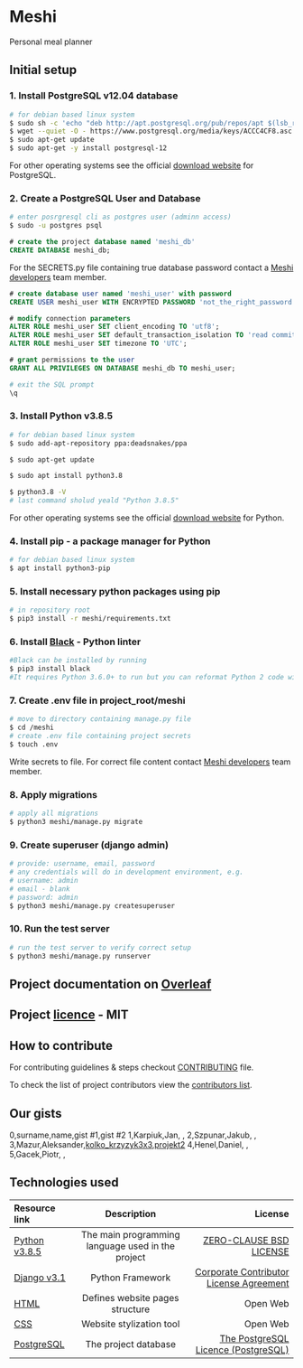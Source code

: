 # Meshi

Personal meal planner

## Initial setup

### 1. Install **PostgreSQL v12.04** database

```sh
# for debian based linux system
$ sudo sh -c 'echo "deb http://apt.postgresql.org/pub/repos/apt $(lsb_release -cs)-pgdg main" > /etc/apt/sources.list.d/pgdg.list'
$ wget --quiet -O - https://www.postgresql.org/media/keys/ACCC4CF8.asc | sudo apt-key add -
$ sudo apt-get update
$ sudo apt-get -y install postgresql-12
```

For other operating systems see the official [download website](https://www.postgresql.org/download/) for PostgreSQL.

### 2. Create a PostgreSQL User and Database

```sh
# enter posrgresql cli as postgres user (adminn access)
$ sudo -u postgres psql
```

```sql
# create the project database named 'meshi_db'
CREATE DATABASE meshi_db;
```

For the SECRETS.py file containing true database password contact a [Meshi developers](https://github.com/orgs/AGH-Narzedzia-Informatyczne/teams/meshi-developers) team member.

```sql
# create database user named 'meshi_user' with password
CREATE USER meshi_user WITH ENCRYPTED PASSWORD 'not_the_right_password';
```

```sql
# modify connection parameters
ALTER ROLE meshi_user SET client_encoding TO 'utf8';
ALTER ROLE meshi_user SET default_transaction_isolation TO 'read committed';
ALTER ROLE meshi_user SET timezone TO 'UTC';
```

```sql
# grant permissions to the user
GRANT ALL PRIVILEGES ON DATABASE meshi_db TO meshi_user;
```

```sh
# exit the SQL prompt
\q
```

### 3. Install Python v3.8.5

```sh
# for debian based linux system
$ sudo add-apt-repository ppa:deadsnakes/ppa

$ sudo apt-get update

$ sudo apt install python3.8

$ python3.8 -V
# last command sholud yeald "Python 3.8.5"
```

For other operating systems see the official [download website](https://www.python.org/downloads/release/python-385/) for Python.

### 4. Install **pip** - a package manager for Python

```sh
# for debian based linux system
$ apt install python3-pip
```

### 5. Install necessary python packages using pip

```sh
# in repository root
$ pip3 install -r meshi/requirements.txt
```

### 6. Install [Black](https://github.com/psf/black) - Python linter

```sh
#Black can be installed by running  
$ pip3 install black
#It requires Python 3.6.0+ to run but you can reformat Python 2 code with it, too.
```

### 7. Create .env file in project_root/meshi

```sh
# move to directory containing manage.py file
$ cd /meshi
# create .env file containing project secrets
$ touch .env
```

Write secrets to file. For correct file content contact [Meshi developers](https://github.com/orgs/AGH-Narzedzia-Informatyczne/teams/meshi-developers) team member.

### 8. Apply migrations

```sh
# apply all migrations
$ python3 meshi/manage.py migrate
```

### 9. Create superuser (django admin)

```sh
# provide: username, email, password
# any credentials will do in development environment, e.g.
# username: admin
# email - blank
# password: admin
$ python3 meshi/manage.py createsuperuser
```

### 10. Run the test server

```sh
# run the test server to verify correct setup
$ python3 meshi/manage.py runserver
```

## Project documentation on [Overleaf](https://www.overleaf.com/project/5f952cfe700e1900017792fb)

## Project [licence](meshi/LICENSE) - MIT

## How to contribute

For contributing guidelines & steps checkout [CONTRIBUTING](meshi/CONTRIBUTING.md) file.

To check the list of project contributors view the [contributors list](Contributors.csv).

## Our gists

0,surname,name,gist #1,gist #2
1,Karpiuk,Jan, ,
2,Szpunar,Jakub, ,
3,Mazur,Aleksander,[kolko_krzyzyk3x3](https://gist.github.com/Aleksander2a/b701448e05cc69c24070870e083476da),[projekt2](https://gist.github.com/Aleksander2a/6cce0ed5f621989691415f796fff3875)
4,Henel,Daniel, ,
5,Gacek,Piotr, ,

## Technologies used

| Resource link                                        |                    Description                    |                                                                                                                                License |
| :--------------------------------------------------- | :-----------------------------------------------: | -------------------------------------------------------------------------------------------------------------------------------------: |
| [Python v3.8.5](https://www.python.org/)             | The main programming language used in the project | [ZERO-CLAUSE BSD LICENSE](https://docs.python.org/3/license.html#zero-clause-bsd-license-for-code-in-the-python-release-documentation) |
| [Django v3.1](https://www.djangoproject.com/)        |                 Python Framework                  |                                         [Corporate Contributor License Agreement](https://media.djangoproject.com/foundation/ccla.pdf) |
| [HTML](https://html.spec.whatwg.org/)                |          Defines website pages structure          |                                                                                                                               Open Web |
| [CSS](https://www.w3.org/Style/CSS/Overview.en.html) |             Website stylization tool              |                                                                                                                               Open Web |
| [PostgreSQL](https://www.postgresql.org/)            |               The project database                |                                                      [The PostgreSQL Licence (PostgreSQL)](https://opensource.org/licenses/postgresql) |
